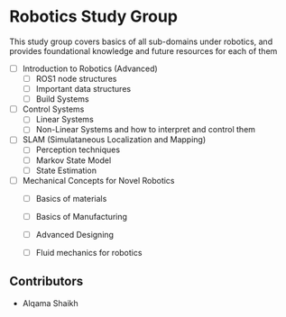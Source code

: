 # Robotics Study Group
This study group covers basics of all sub-domains under robotics, and provides foundational knowledge and future resources for each of them

- [ ] Introduction to Robotics (Advanced)
  - [ ] ROS1 node structures
  - [ ] Important data structures
  - [ ] Build Systems
  
- [ ] Control Systems
  - [ ] Linear Systems
  - [ ] Non-Linear Systems and how to interpret and control them

- [ ] SLAM (Simulataneous Localization and Mapping)
  - [ ] Perception techniques
  - [ ] Markov State Model
  - [ ] State Estimation

- [ ] Mechanical Concepts for Novel Robotics
  - [ ] Basics of materials
  - [ ] Basics of Manufacturing
  - [ ] Advanced Designing
  - [ ] Fluid mechanics for robotics


## Contributors
- Alqama Shaikh
